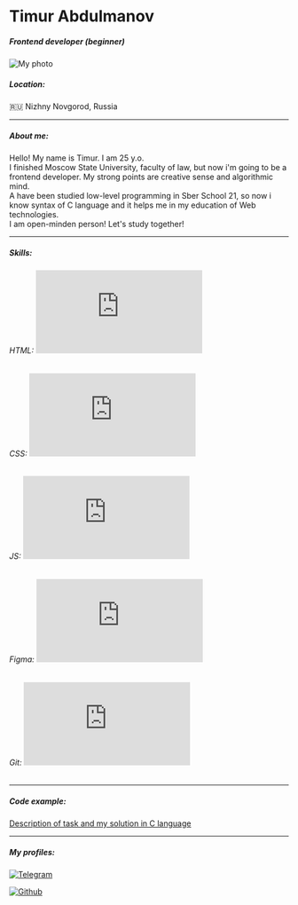 # Timur Abdulmanov  
##### Frontend developer (beginner) 

![My photo](https://imageup.ru/img204/4018189/avatarka.jpg "my photo")


##### Location:  
:ru: Nizhny Novgorod, Russia 

---
##### About me:
Hello! My name is Timur. I am 25 y.o.  
I finished Moscow State University, faculty of law, but now i'm going to be a frontend developer. My strong points are creative sense and algorithmic mind.  
A have been studied low-level programming in Sber School 21, so now i know syntax of C language and it helps me in my education of Web technologies.  
I am open-minden person! Let's study together!


---
##### Skills:
###### HTML: ![progress in HTML](http://www.yarntomato.com/percentbarmaker/button.php?barPosition=80&leftFill=%2366FF66 "progress in HTML")
###### CSS:  ![progress in CSS](http://www.yarntomato.com/percentbarmaker/button.php?barPosition=40&leftFill=%23FF6666 "progress in CSS")

###### JS: ![progress in JS](http://www.yarntomato.com/percentbarmaker/button.php?barPosition=10&leftFill=%23000000 "progress in JS")

###### Figma: ![progress in Figma](http://www.yarntomato.com/percentbarmaker/button.php?barPosition=5&leftFill=%236699FF "progress in Figma")

###### Git: ![progress in Git](http://www.yarntomato.com/percentbarmaker/button.php?barPosition=70&leftFill=%23CCFF99 "progress in Git")

---
##### Code example:

[Description of task and my solution in C language](https://github.com/abdcod/Game_task)

---
##### My profiles: 


[![Telegram](https://imageup.ru/img193/4018196/icons8-telegramma-app-48.png)](https://t.me/abdulman "my telegram")

[![Github](https://imageup.ru/img164/4018200/icons8-github-48.png)](https://github.com/abdcod "my github")